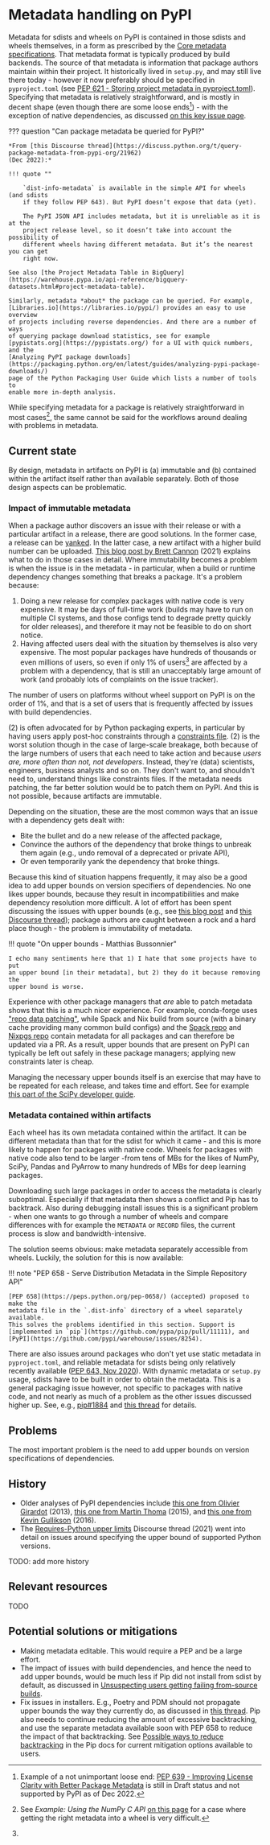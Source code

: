 # Metadata handling on PyPI

Metadata for sdists and wheels on PyPI is contained in those sdists and wheels
themselves, in a form as prescribed by the
[Core metadata specifications](https://packaging.python.org/en/latest/specifications/core-metadata/).
That metadata format is typically produced by build backends. The source of
that metadata is information that package authors maintain within their
project. It historically lived in `setup.py`, and may still live there today -
however it now preferably should be specified in `pyproject.toml`
(see [PEP 621 - Storing project metadata in pyproject.toml](https://peps.python.org/pep-0621/)).
Specifying that metadata is relatively straightforward, and is mostly in decent
shape (even though there are some loose ends[^1]) - with the exception of
native dependencies, as discussed [on this key issue page](native-dependencies/index.md).

[^1]:
    Example of a not unimportant loose end:
    [PEP 639 - Improving License Clarity with Better Package Metadata](https://peps.python.org/pep-0639/)
    is still in Draft status and not supported by PyPI as of Dec 2022.


??? question "Can package metadata be queried for PyPI?"

    *From [this Discourse thread](https://discuss.python.org/t/query-package-metadata-from-pypi-org/21962)
    (Dec 2022):*

    !!! quote ""

        `dist-info-metadata` is available in the simple API for wheels (and sdists
        if they follow PEP 643). But PyPI doesn’t expose that data (yet).

        The PyPI JSON API includes metadata, but it is unreliable as it is at the
        project release level, so it doesn’t take into account the possibility of
        different wheels having different metadata. But it’s the nearest you can get
        right now.

    See also [the Project Metadata Table in BigQuery](https://warehouse.pypa.io/api-reference/bigquery-datasets.html#project-metadata-table).

    Similarly, metadata *about* the package can be queried. For example,
    [Libraries.io](https://libraries.io/pypi/) provides an easy to use overview
    of projects including reverse dependencies. And there are a number of ways
    of querying package download statistics, see for example
    [pypistats.org](https://pypistats.org/) for a UI with quick numbers, and the
    [Analyzing PyPI package downloads](https://packaging.python.org/en/latest/guides/analyzing-pypi-package-downloads/)
    page of the Python Packaging User Guide which lists a number of tools to
    enable more in-depth analysis.

While specifying metadata for a package is relatively straightforward in most
cases[^2], the same cannot be said for the workflows around dealing with
problems in metadata.

[^2]:
    See *Example: Using the NumPy C API* [on this page](abi.md#current-state)
    for a case where getting the right metadata into a wheel is very difficult.


## Current state

By design, metadata in artifacts on PyPI is (a) immutable and (b) contained
within the artifact itself rather than available separately. Both of those
design aspects can be problematic.

### Impact of immutable metadata

When a package author discovers an issue with their release or with a
particular artifact in a release, there are good solutions. In the former case,
a release can be [yanked](https://pypi.org/help/#yanked). In the latter case, a
new artifact with a higher build number can be uploaded.
[This blog post by Brett Cannon](https://snarky.ca/what-to-do-when-you-botch-a-release-on-pypi/)
(2021) explains what to do in those cases in detail. Where immutability
becomes a problem is when the issue is in the metadata - in particular, when a
build or runtime dependency changes something that breaks a package. It's a
problem because:

1. Doing a new release for complex packages with native code is very expensive.
   It may be days of full-time work (builds may have to run on multiple CI
   systems, and those configs tend to degrade pretty quickly for older
   releases), and therefore it may not be feasible to do on short notice.
2. Having affected users deal with the situation by themselves is also very
   expensive. The most popular packages have hundreds of thousands or even
   millions of users, so even if only 1% of users[^3] are affected by a problem
   with a dependency, that is still an unacceptably large amount of work (and
   probably lots of complaints on the issue tracker).

[^3]:
   The number of users on platforms without wheel support on PyPI is on the
   order of 1%, and that is a set of users that is frequently affected by
   issues with build dependencies.

(2) is often advocated for by Python packaging experts, in particular by having
users apply post-hoc constraints through a
[constraints file](https://pip.pypa.io/en/stable/user_guide/#constraints-files).
(2) is the worst solution though in the case of large-scale breakage, both
because of the large numbers of users that each need to take action and because
*users are, more often than not, not developers*. Instead, they're (data)
scientists, engineers, business analysts and so on. They don't want to, and
shouldn't need to, understand things like constraints files. If the metadata
needs patching, the far better solution would be to patch them on PyPI. And
this is not possible, because artifacts are immutable.

Depending on the situation, these are the most common ways that an issue with a
dependency gets dealt with:

- Bite the bullet and do a new release of the affected package,
- Convince the authors of the dependency that broke things to unbreak them
  again (e.g., undo removal of a deprecated or private API),
- Or even temporarily yank the dependency that broke things.

Because this kind of situation happens frequently, it may also be a good idea to
add upper bounds on version specifiers of dependencies. No one likes upper
bounds, because they result in incompatibilities and make dependency resolution
more difficult. A lot of effort has been spent discussing the issues with upper bounds
(e.g., see [this blog post](https://iscinumpy.dev/post/bound-version-constraints/) and
[this Discourse thread](https://discuss.python.org/t/requires-python-upper-limits/12663));
package authors are caught between a rock and a hard place though - the problem
is immutability of metadata.

!!! quote "On upper bounds - Matthias Bussonnier"

    I echo many sentiments here that 1) I hate that some projects have to put
    an upper bound [in their metadata], but 2) they do it because removing the
    upper bound is worse.

Experience with other package managers that *are* able to patch metadata shows
that this is a much nicer experience. For example, conda-forge uses
["repo data patching"](https://conda-forge.org/docs/orga/guidelines.html#fixing-broken-packages),
while Spack and Nix build from source (with a binary cache providing many
common build configs) and the
[Spack repo](https://github.com/spack/spack/tree/develop/var/spack/repos/builtin/packages)
and [Nixpgs repo](https://github.com/NixOS/nixpkgs/tree/master/pkgs/development/python-modules)
contain metadata for all packages and can therefore be updated via a PR.
As a result, upper bounds that are present on PyPI can typically be left out
safely in these package managers; applying new constraints later is cheap.

Managing the necessary upper bounds itself is an exercise that may have to be
repeated for each release, and takes time and effort. See for example
[this part of the SciPy developer guide](https://docs.scipy.org/doc/scipy-1.9.3/dev/core-dev/index.html#updating-upper-bounds-of-dependencies).


### Metadata contained within artifacts

Each wheel has its own metadata contained within the artifact. It can be
different metadata than that for the sdist for which it came - and this is more
likely to happen for packages with native code. Wheels for packages with native
code also tend to be larger -from tens of MBs for the likes of NumPy, SciPy,
Pandas and PyArrow to many hundreds of MBs for deep learning packages.

Downloading such large packages in order to access the metadata is clearly
suboptimal. Especially if that metadata then shows a conflict and Pip has to
backtrack. Also during debugging install issues this is a significant problem -
when one wants to go through a number of wheels and compare differences with
for example the `METADATA` or `RECORD` files, the current process is slow and
bandwidth-intensive.

The solution seems obvious: make metadata separately accessible from wheels.
Luckily, the solution for this is now available:

!!! note "PEP 658 - Serve Distribution Metadata in the Simple Repository API"

    [PEP 658](https://peps.python.org/pep-0658/) (accepted) proposed to make the
    metadata file in the `.dist-info` directory of a wheel separately available.
    This solves the problems identified in this section. Support is
    [implemented in `pip`](https://github.com/pypa/pip/pull/11111), and
    [PyPI](https://github.com/pypi/warehouse/issues/8254).

There are also issues around packages who don't yet use static metadata in
`pyproject.toml`, and reliable metadata for sdists being only relatively
recently available ([PEP 643, Nov 2020](https://peps.python.org/pep-0643/)).
With dynamic metadata or `setup.py` usage, sdists have to be built in order
to obtain the metadata. This is a general packaging issue however, not specific to
packages with native code, and not nearly as much of a problem as the other
issues discussed higher up. See, e.g.,
[pip#1884](https://github.com/pypa/pip/issues/1884) and
[this thread](https://discuss.python.org/t/pip-download-just-the-source-packages-no-building-no-metadata-etc/4651/12)
for details.


## Problems

The most important problem is the need to add upper bounds on version
specifications of dependencies.


## History

- Older analyses of PyPI dependencies include
  [this one from Olivier Girardot](https://ogirardot.wordpress.com/2013/01/05/state-of-the-pythonpypi-dependency-graph/) (2013),
  [this one from Martin Thoma](https://martin-thoma.com/analyzing-pypi-metadata/) (2015), and
  [this one from Kevin Gullikson](https://kgullikson88.github.io/blog/pypi-analysis.html) (2016).
- The [Requires-Python upper limits](https://discuss.python.org/t/requires-python-upper-limits/12663) Discourse thread (2021) went into detail on issues around specifying the upper bound of supported Python versions.

TODO: add more history


## Relevant resources

TODO


## Potential solutions or mitigations

- Making metadata editable. This would require a PEP and be a large effort.
- The impact of issues with build dependencies, and hence the need to add upper
  bounds, would be much less if Pip did not install from sdist by default, as
  discussed in
  [Unsuspecting users getting failing from-source builds](unexpected_fromsource_builds.md).
- Fix issues in installers. E.g., Poetry and PDM should not propagate upper
  bounds the way they currently do, as discussed in
  [this thread](https://discuss.python.org/t/requires-python-upper-limits/12663).
  Pip also needs to continue reducing the amount of excessive backtracking, and
  use the separate metadata available soon with PEP 658 to reduce the impact of
  that backtracking. See
  [Possible ways to reduce backtracking](https://pip.pypa.io/en/latest/topics/dependency-resolution/#possible-ways-to-reduce-backtracking)
  in the Pip docs for current mitigation options available to users.
